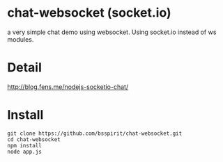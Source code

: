 chat-websocket (socket.io)
===============

a very simple chat demo using websocket. Using socket.io instead of ws modules.

Detail
==================

http://blog.fens.me/nodejs-socketio-chat/

Install
==================

```{bash}
git clone https://github.com/bsspirit/chat-websocket.git
cd chat-websocket
npm install
node app.js
```

